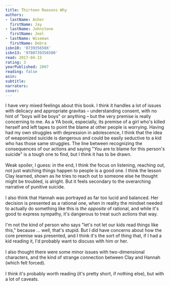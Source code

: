 ```yaml
---
title: Thirteen Reasons Why
authors:
- lastName: Asher
  firstName: Jay
- lastName: Johnstone
  firstName: Joel
- lastName: Wiseman
  firstName: Debra
isbn10: '073935650X'
isbn13: '9780739356500'
read: 2017-04-15
rating: 3
yearPublished: 2007
reading: false
asin:
subtitle:
narrators:
cover:
---
```

I have very mixed feelings about this book. I think it handles a lot of issues with delicacy and appropriate gravitas – understanding consent, with no hint of "boys will be boys" or anything – but the very premise is really concerning to me. As a YA book, especially, its premise of a girl who's killed herself and left tapes to point the blame at other people is worrying. Having had my own struggles with depression in adolescence, I think that the idea of weaponized suicide is dangerous and could be easily seductive to a kid who has those same struggles. The line between recognizing the consequences of our actions and saying "<em>You</em> are to blame for this person's suicide" is a tough one to find, but I think it has to be drawn.<br/><br/><spoiler>Weak spoiler, I guess: in the end, I think the focus on listening, reaching out, not just watching things happen to people is a good one. I think the lesson Clay learned, shown as he tries to reach out to someone else he thought might be troubled, is alright. But it feels secondary to the overarching narrative of punitive suicide.</spoiler><br/><br/>I also think that Hannah was portrayed as far too lucid and balanced. Her decision is presented as a rational one, when in reality the mindset needed to actually do something like this is <em>the opposite</em> of rational, and while it's good to express sympathy, it's dangerous to treat such actions that way.<br/><br/>I'm not the kind of person who says "let's not let our kids read things like this," because … well, that's stupid. But I did have concerns about how the core premise was presented, and I think it's the sort of thing that, if I had a kid reading it, I'd probably want to discuss with him or her.<br/><br/>I also thought there were some minor issues with two-dimensional characters, and the kind of strange connection between Clay and Hannah (which felt forced).<br/><br/>I think it's probably worth reading (it's pretty short, if nothing else), but with a lot of caveats.